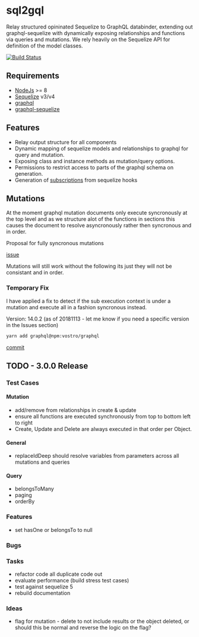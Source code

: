 # sql2gql

Relay structured opininated Sequelize to GraphQL databinder, extending out graphql-sequelize with dynamically exposing relationships and functions via queries and mutations. We rely heavily on the Sequelize API for definition of the model classes.

[![Build Status](https://travis-ci.org/VostroNet/sql2gql.svg?branch=master)](https://travis-ci.org/VostroNet/sql2gql)

## Requirements

- [NodeJs](https://nodejs.org/) >= 8
- [Sequelize](http://docs.sequelizejs.com/) v3/v4
- [graphql](http://graphql.org/learn/)
- [graphql-sequelize](https://github.com/mickhansen/graphql-sequelize)

## Features

- Relay output structure for all components
- Dynamic mapping of sequelize models and relationships to graphql for query and mutation.
- Exposing class and instance methods as mutation/query options.
- Permissions to restrict access to parts of the graphql schema on generation.
- Generation of [subscriptions](https://github.com/apollographql/graphql-subscriptions) from sequelize hooks

## Mutations

At the moment graphql mutation documents only execute syncronously at the top level and as we structure alot of the functions in sections this causes the document to resolve asyncronously rather then syncronous and in order.

Proposal for fully syncronous mutations

[issue](https://github.com/facebook/graphql/issues/252)

Mutations will still work without the following its just they will not be consistant and in order.

### Temporary Fix

I have applied a fix to detect if the sub execution context is under a mutation and execute all in a fashion syncronous instead.

Version: 14.0.2 (as of 20181113 - let me know if you need a specific version in the Issues section)

```sh
yarn add graphql@npm:vostro/graphql
```

[commit](https://github.com/VostroNet/graphql-js/commit/ed3d0aee334ed3856db2ade13a40803fe1b9b9c6)

## TODO - 3.0.0 Release

### Test Cases

#### Mutation

- add/remove from relationships in create & update
- ensure all functions are executed synchronously from top to bottom left to right
- Create, Update and Delete are always executed in that order per Object.

#### General

- replaceIdDeep should resolve variables from parameters across all mutations and queries

#### Query

- belongsToMany
- paging
- orderBy

### Features

- set hasOne or belongsTo to null

### Bugs

### Tasks

- refactor code all duplicate code out
- evaluate performance (build stress test cases)
- test against sequelize 5
- rebuild documentation

### Ideas

- flag for mutation - delete to not include results or the object deleted, or should this be normal and reverse the logic on the flag?
